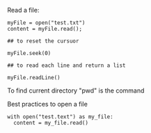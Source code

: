 Read a file:

``` 
myFile = open("test.txt")
content = myFile.read();

## to reset the cursuor

myFile.seek(0)

## to read each line and return a list

myFile.readLine()

```
To find current directory "pwd" is the command

Best practices to open a file

``` 
with open("test.text") as my_file:
  content = my_file.read()
  
```  
